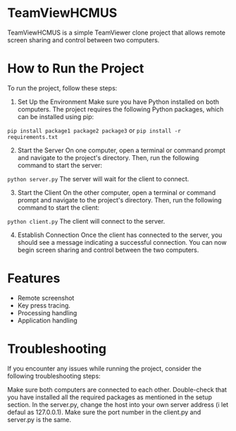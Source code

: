 # TeamViewHCMUS
TeamViewHCMUS is a simple TeamViewer clone project that allows remote screen sharing and control between two computers.

# How to Run the Project
To run the project, follow these steps:

1. Set Up the Environment
Make sure you have Python installed on both computers. The project requires the following Python packages, which can be installed using pip:

`pip install package1 package2 package3`
or
`pip install -r requirements.txt`

2. Start the Server
On one computer, open a terminal or command prompt and navigate to the project's directory. Then, run the following command to start the server:

`python server.py`
The server will wait for the client to connect.

3. Start the Client
On the other computer, open a terminal or command prompt and navigate to the project's directory. Then, run the following command to start the client:

`python client.py`
The client will connect to the server.

4. Establish Connection
Once the client has connected to the server, you should see a message indicating a successful connection. You can now begin screen sharing and control between the two computers.

# Features
- Remote screenshot
- Key press tracing.
- Processing handling
- Application handling

# Troubleshooting
If you encounter any issues while running the project, consider the following troubleshooting steps:

Make sure both computers are connected to each other.
Double-check that you have installed all the required packages as mentioned in the setup section.
In the server.py, change the host into your own server address (i let defaul as 127.0.0.1).
Make sure the port number in the client.py and server.py is the same.
